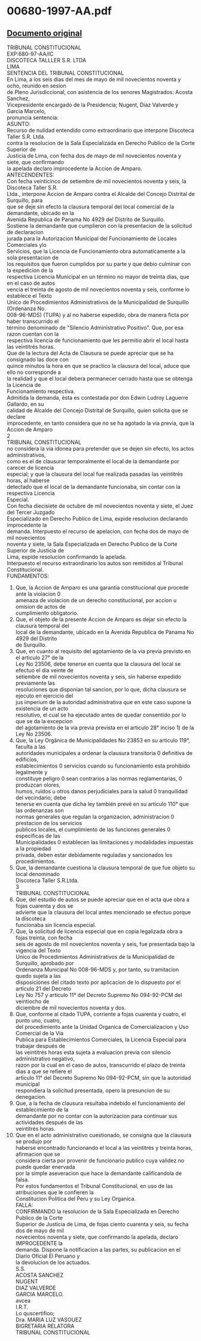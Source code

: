 
00680-1997-AA.pdf
=================
  
[Documento original](https://tc.gob.pe/jurisprudencia/1998/00680-1997-AA.pdf)  
---  
TRIBUNAL CONSTITUCIONAL  
EXP:680-97-AA/IC  
DISCOTECA TALLLER S.R. LTDA  
LIMA  
SENTENCIA DEL TRIBUNAL CONSTITUCIONAL  
En Lima, a los seis dias del mes de mayo de mil novecientos noventa y ocho, reunido en sesion  
de Pleno Jurisdiccional, con asistencia de los senores Magistrados: Acosta Sanchez,  
Vicepresidente encargado de la Presidencia; Nugent, Diaz Valverde y Garcia Marcelo,  
pronuncia sentencia:  
ASUNTO:  
Recurso de nulidad entendido como extraordinario que interpone Discoteca Taller S.R. Ltda.  
contra la resolucion de la Sala Especializada en Derecho Publico de la Corte Superior de  
Justicia de Lima, con fecha dos de mayo de mil novecientos noventa y siete, que confirmando  
la apelada declaro improcedente la Accion de Amparo.  
ANTECENDENTES:  
Con fecha veinticinco de setiembre de mil novecientos noventa y seis, la Discoteca Taller S.R.  
Ltda., interpone Accion de Amparo contra el Alcalde del Concejo Distrital de Surquillo, para  
que se deje sin efecto la clausura temporal del local comercial de la demandante, ubicado en la  
Avenida Republica de Panama No 4929 del Distrito de Surquillo.  
Sostiene la demandante que cumplieron con la presentacion de la solicitud de declaracion  
jurada para la Autorizacion Municipal del Funcionamiento de Locales Comerciales ylo  
Servicios, que la Licencia de Funcionamiento obra automaticamente a la sola presentacion de  
los requisitos que fueron cumplidos por su parte y que debio culminar con la expedicion de la  
respectiva Licencia Municipal en un término no mayor de treinta dias, que en el caso de autos  
vencia el treinta de agosto de mil novecientos noventa y seis, conforme lo establece el Texto  
Unico de Procedimientos Administrativos de la Municipalidad de Surquillo (Ordenanza No.  
008-96-MDS) (TUPA) y al no haberse expedido, obra de manera ficta por haber transcurrido el  
término denominado de "Silencio Administrativo Positivo". Que, por esa razon cuentan con la  
respectiva licencia de funcionamiento que les permitio abrir el local hasta las veintitrés horas.  
Que de la lectura del Acta de Clausura se puede apreciar que se ha consignado las doce con  
quince minutos la hora en que se practico la clausura del local, aduce que ello no corresponde a  
la realidad y que el local debera permanecer cerrado hasta que se obtenga la Licencia de  
Funcionamiento respectiva.  
Admitida la demanda, ésta es contestada por don Edwin Ludroy Laguerre Gallardo, en su  
calidad de Alcalde del Concejo Distrital de Surquillo, quien solicita que se declare  
improcedente, en tanto considera que no se ha agotado la via previa, que la Accion de Amparo  
2  
TRIBUNAL CONSTITUCIONAL  
no considera la via idonea para pretender que se dejen sin efecto, los actos administrativos,  
como es el de clausurar temporalmente el local de la demandante por carecer de licencia  
especial; y que la clausura del local fue realizada pasadas las veintitrés horas, al haberse  
detectado que el local de la demandante funcionaba, sin contar con la respectiva Licencia  
Especial.  
Con fecha diecisiete de octubre de mil novecientos noventa y siete, el Juez del Tercer Juzgado  
Especializado en Derecho Publico de Lima, expide resolucion declarando improcedente la  
demanda. Interpuesto el recurso de apelacion, con fecha dos de mayo de mil novecientos  
noventa y siete, la Sala Especializada en Derecho Publico de la Corte Superior de Justicia de  
Lima, expide resolucion confirmando la apelada.  
Interpuesto el recurso extraordinario los autos son remitidos al Tribunal Constitucional.  
FUNDAMENTOS:  
1. Que, la Accion de Amparo es una garantia constitucional que procede ante la violacion 0  
amenaza de violacion de un derecho constitucional, por accion u omision de actos de  
cumplimiento obligatorio.  
2. Que, el objeto de la presente Accion de Amparo es dejar sin efecto la clausura temporal del  
local de la demandante, ubicado en la Avenida Republica de Panama No 4929 del Distrito  
de Surquillo.  
3. Que, en cuanto al requisito del agotamiento de la via previa previsto en el articulo 27° de la  
Ley No 23506, debe tenerse en cuenta que la clausura del local se efectuo el dia veinte de  
setiembre de mil novecientos noventa y seis, sin haberse expedido previamente las  
resoluciones que disponian tal sancion, por lo que, dicha clausura se ejecuto en ejercicio del  
jus imperium de la autoridad administrativa que en este caso supone la existencia de un acto  
resolutivo, el cual se ha ejecutado antes de quedar consentido por lo que se da la excepcion  
del agotamiento de la via previa prevista en el articulo 28° inciso 1) de la Ley No 23506.  
4. Que, la Ley Orgânica de Municipalidades No 23853 en su articulo 119°, faculta a las  
autoridades municipales a ordenar la clausura transitoria 0 definitiva de edificios,  
establecimientos 0 servicios cuando su funcionamiento esta prohibido legalmente y  
constituye peligro 0 sean contrarios a las normas reglamentarias, 0 produzcan olores,  
humos, ruidos u otros danos perjudiciales para la salud 0 tranquilidad del vecindario; debe  
tenerse en cuenta que dicha ley también prevé en su articulo 110° que las ordenanzas son  
normas generales que regulan la organizacion, administracion 0 prestacion de los servicios  
publicos locales, el cumplimiento de las funciones generales 0 especificas de las  
Municipalidades 0 establecen las limitaciones y modalidades impuestas a la propiedad  
privada, deben estar debidamente reguladas y sancionados los procedimientos.  
5. Que, la demandante cuestiona la clausura temporal de que fue objeto su local denominado  
Discoteca Taller S.R.Ltda.  
3  
TRIBUNAL CONSTITUCIONAL  
6. Que, del estudio de autos se puede apreciar que en el acta que obra a fojas cuarenta y dos se  
advierte que la clausura del local antes mencionado se efectuo porque la discoteca  
funcionaba sin licencia especial.  
7. Que, la solicitud de licencia especial que en copia legalizada obra a fojas treinta, con fecha  
seis de agosto de mil novecientos noventa y seis, fue presentada bajo la vigencia del Texto  
Unico de Procedimientos Administrativos de la Municipalidad de Surquillo, aprobado por  
Ordenanza Municipal No 008-96-MDS y, por tanto, su tramitacion quedo sujeta a las  
disposiciones del citado texto por aplicacion de lo dispuesto por el articulo 21 del Decreto  
Ley No 757 y articulo 11° del Decreto Supremo No 094-92-PCM del veintiocho de  
diciembre de mil novecientos noventa y dos.  
8. Que, conforme al citado TUPA, corriente a fojas cuarenta y cuatro, el punto uno, cuatro,  
del procedimiento ante la Unidad Organica de Comercializacion y Uso Comercial de la Via  
Publica para Establecimientos Comerciales, la Licencia Especial para trabajar después de  
las veintitrés horas esta sujeta a evaluacion previa con silencio administrativo negativo,  
razon por la cual en el caso de autos, transcurrido el plazo de treinta dias a que se refiere el  
articulo 11° del Decreto Supremo No 094-92-PCM, sin que la autoridad municipal  
respondiera la solicitud presentada, opero la presuncion de su denegacion.  
9. Que, a la fecha de clausura resultaba indebido el funcionamiento del establecimiento de la  
demandante por no contar con la autorizacion para continuar sus actividades después de las  
veintitrés horas.  
10. Que en el acto administrativo cuestionado, se consigna que la clausura se produjo por  
haberse encontrado funcionando el local a las veintitrés y treinta horas, afirmacion que se  
considera cierta por provenir de funcionario publico cuya validez no puede quedar enervada  
por la simple aseveracion que hace la demandante calificandola de falsa.  
Por estos fundamentos el Tribunal Constitucional, en uso de las atribuciones que le confieren la  
Constitucion Politica del Peru y su Ley Organica.  
FALLA:  
CONFIRMANDO la resolucion de la Sala Especializada en Derecho Publico de la Corte  
Superior de Justicia de Lima, de fojas ciento cuarenta y seis, su fecha dos de mayo de mil  
novecientos noventa y siete, que confirmando la apelada, declaro IMPROCEDENTE la  
demanda. Dispone la notificacion a las partes, su publicacion en el Diario Oficial El Peruano y  
la devolucion de los actuados.  
S.S.  
ACOSTA SANCHEZ  
NUGENT  
DIAZ VALVERDE  
GARCIA MARCELO.  
avcea  
I.R.T.  
Lo quscertifioo;  
Dra. MARIA LUZ VASOUEZ  
BIGRETARIA RELATORA  
TRIBUNAL CONSTITUCIONAL